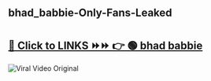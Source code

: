 
 ## bhad_babbie-Only-Fans-Leaked

# <h2><a href="https://clipsfans.com/bhad_babbie&ref=git">🔗 Click to LINKS ⏩⏩ 👉 🟢 bhad babbie </a></h2>

<a href="https://clipsfans.com/bhad_babbie&ref=git" rel="nofollow" data-target="animated-image.originalLink"><img src="https://i.ibb.co.com/xMMVF88/686577567.gif" alt="Viral Video Original" style="max-width: 100%; display: inline-block;" data-target="animated-image.originalImage"></a>
